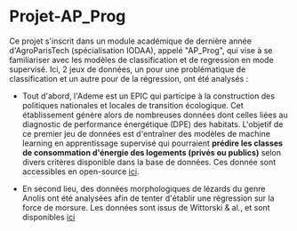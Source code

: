 # Projet-AP_Prog

Ce projet s'inscrit dans un module académique de dernière année d'AgroParisTech (spécialisation IODAA), appelé "AP_Prog", qui vise à se familiariser avec les modèles de classification et de regression en mode supervisé. 
Ici, 2 jeux de données, un pour une problématique de classification et un autre pour de la régression, ont été analysés :

* Tout d'abord, l'Ademe est un EPIC qui participe à la construction des politiques nationales et locales de transition écologique. Cet établissement génère alors de nombreuses données dont celles liées au diagnostic de performance énergétique (DPE) des habitats. L'objetif de ce premier jeu de données est d'entraîner des modèles de machine learning en apprentissage supervisé qui pourraient **prédire les classes de consommation d'énergie des logements (privés ou publics)** selon divers critères disponible dans la base de données. Ces donnée sont accessibles en open-source [ici](https://data.ademe.fr/datasets/dpe-france).

* En second lieu, des données morphologiques de lézards du genre Anolis ont été analysées afin de tenter d'établir une régression sur la force de morsure. Les données sont issus de Wittorski & al., et sont disponibles [ici](https://pmc.ncbi.nlm.nih.gov/articles/PMC4694155/#_ad93_)
